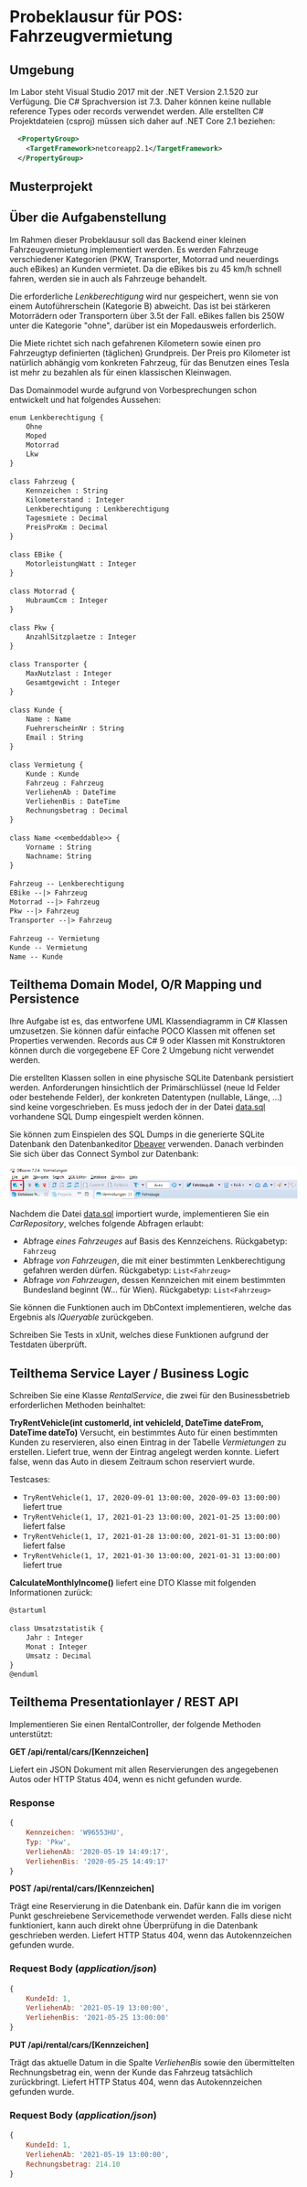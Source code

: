 # Probeklausur für POS: Fahrzeugvermietung

## Umgebung

Im Labor steht Visual Studio 2017 mit der .NET Version 2.1.520 zur Verfügung. Die C# Sprachversion
ist 7.3. Daher können keine nullable reference Types oder records verwendet werden. Alle erstellten
C# Projektdateien (csproj) müssen sich daher auf .NET Core 2.1 beziehen:

```xml
  <PropertyGroup>
    <TargetFramework>netcoreapp2.1</TargetFramework>
  </PropertyGroup>
```

## Musterprojekt


## Über die Aufgabenstellung

Im Rahmen dieser Probeklausur soll das Backend einer kleinen Fahrzeugvermietung implementiert werden.
Es werden Fahrzeuge verschiedener Kategorien (PKW, Transporter, Motorrad und neuerdings auch eBikes)
an Kunden vermietet. Da die eBikes bis zu 45 km/h schnell fahren, werden sie in auch als Fahrzeuge behandelt.

Die erforderliche *Lenkberechtigung* wird nur gespeichert, wenn sie von einem Autoführerschein
(Kategorie B) abweicht. Das ist bei stärkeren Motorrädern oder Transportern über 3.5t der Fall.
eBikes fallen bis 250W unter die Kategorie "ohne", darüber ist ein Mopedausweis erforderlich.

Die Miete richtet sich nach gefahrenen Kilometern sowie einen pro Fahrzeugtyp
definierten (täglichen) Grundpreis. Der Preis pro Kilometer ist natürlich abhängig vom konkreten Fahrzeug, für
das Benutzen eines Tesla ist mehr zu bezahlen als für einen klassischen Kleinwagen.

Das Domainmodel wurde aufgrund von Vorbesprechungen schon entwickelt und hat folgendes Aussehen:

```plantuml
enum Lenkberechtigung {
    Ohne
    Moped
    Motorrad
    Lkw
}

class Fahrzeug {
    Kennzeichen : String
    Kilometerstand : Integer
    Lenkberechtigung : Lenkberechtigung
    Tagesmiete : Decimal
    PreisProKm : Decimal
}

class EBike {
    MotorleistungWatt : Integer
}

class Motorrad {
    HubraumCcm : Integer
}

class Pkw {
    AnzahlSitzplaetze : Integer
}

class Transporter {
    MaxNutzlast : Integer
    Gesamtgewicht : Integer
}

class Kunde {
    Name : Name
    FuehrerscheinNr : String
    Email : String
}

class Vermietung {
    Kunde : Kunde
    Fahrzeug : Fahrzeug
    VerliehenAb : DateTime
    VerliehenBis : DateTime
    Rechnungsbetrag : Decimal
}

class Name <<embeddable>> {
    Vorname : String
    Nachname: String
}

Fahrzeug -- Lenkberechtigung
EBike --|> Fahrzeug
Motorrad --|> Fahrzeug
Pkw --|> Fahrzeug
Transporter --|> Fahrzeug

Fahrzeug -- Vermietung
Kunde -- Vermietung
Name -- Kunde
```


## Teilthema Domain Model, O/R Mapping und Persistence

Ihre Aufgabe ist es, das entworfene UML Klassendiagramm in C# Klassen umzusetzen. Sie können
dafür einfache POCO Klassen mit offenen set Properties verwenden. Records aus C# 9 oder Klassen
mit Konstruktoren können durch die vorgegebene EF Core 2 Umgebung nicht verwendet werden.

Die erstellten Klassen sollen in eine physische SQLite Datenbank persistiert werden. Anforderungen
hinsichtlich der Primärschlüssel (neue Id Felder oder bestehende Felder), der konkreten Datentypen
(nullable, Länge, ...) sind keine vorgeschrieben. Es muss jedoch der in der Datei [data.sql](data.sql)
vorhandene SQL Dump eingespielt werden können.

Sie können zum Einspielen des SQL Dumps in die generierte SQLite Datenbank
den Datenbankeditor [Dbeaver](https://dbeaver.io/download/) verwenden.
Danach verbinden Sie sich über das Connect Symbol zur Datenbank:

![](dbeaver.png)

Nachdem die Datei [data.sql](data.sql) importiert wurde, implementieren Sie ein *CarRepository*,
welches folgende Abfragen erlaubt:
- Abfrage *eines Fahrzeuges* auf Basis des Kennzeichens. Rückgabetyp: `Fahrzeug`
- Abfrage *von Fahrzeugen*, die mit einer bestimmten Lenkberechtigung gefahren werden dürfen. Rückgabetyp: `List<Fahrzeug>`
- Abfrage *von Fahrzeugen*, dessen Kennzeichen mit einem bestimmten Bundesland beginnt (W... für Wien). Rückgabetyp: `List<Fahrzeug>`

Sie können die Funktionen auch im DbContext implementieren, welche das Ergebnis als
*IQueryable* zurückgeben.

Schreiben Sie Tests in xUnit, welches diese Funktionen aufgrund der Testdaten überprüft.

## Teilthema Service Layer / Business Logic

Schreiben Sie eine Klasse *RentalService*, die zwei für den Businessbetrieb erforderlichen Methoden
beinhaltet:

**TryRentVehicle(int customerId, int vehicleId, DateTime dateFrom, DateTime dateTo)** Versucht,
ein bestimmtes Auto für einen bestimmten Kunden zu reservieren, also einen Eintrag in der Tabelle
*Vermietungen* zu erstellen. Liefert true, wenn der Eintrag angelegt werden konnte. Liefert false,
wenn das Auto in diesem Zeitraum schon reserviert wurde.

Testcases:

- `TryRentVehicle(1, 17, 2020-09-01 13:00:00, 2020-09-03 13:00:00)` liefert true
- `TryRentVehicle(1, 17, 2021-01-23 13:00:00, 2021-01-25 13:00:00)` liefert false
- `TryRentVehicle(1, 17, 2021-01-28 13:00:00, 2021-01-31 13:00:00)` liefert false
- `TryRentVehicle(1, 17, 2021-01-30 13:00:00, 2021-01-31 13:00:00)` liefert true

**CalculateMonthlyIncome()** liefert eine DTO Klasse mit folgenden Informationen zurück:

```plantuml
@startuml

class Umsatzstatistik {
    Jahr : Integer
    Monat : Integer
    Umsatz : Decimal
}
@enduml
```

## Teilthema Presentationlayer / REST API

Implementieren Sie einen RentalController, der folgende Methoden
unterstützt:

**GET /api/rental/cars/[Kennzeichen]**

Liefert ein JSON Dokument mit allen Reservierungen des angegebenen Autos
oder HTTP Status 404, wenn es nicht gefunden wurde.

### Response
```javascript
{
    Kennzeichen: 'W96553HU',
    Typ: 'Pkw',
    VerliehenAb: '2020-05-19 14:49:17',
    VerliehenBis: '2020-05-25 14:49:17'
}
```

**POST /api/rental/cars/[Kennzeichen]**

Trägt eine Reservierung in die Datenbank ein. Dafür kann die im vorigen
Punkt geschreiebene Servicemethode verwendet werden. Falls diese nicht
funktioniert, kann auch direkt ohne Überprüfung in die Datenbank geschrieben
werden. Liefert HTTP Status 404, wenn das Autokennzeichen gefunden wurde.

### Request Body (*application/json*)

```javascript
{
    KundeId: 1,
    VerliehenAb: '2021-05-19 13:00:00',
    VerliehenBis: '2021-05-25 13:00:00'    
}
```


**PUT /api/rental/cars/[Kennzeichen]**

Trägt das aktuelle Datum in die Spalte *VerliehenBis* sowie den
übermittelten Rechnungsbetrag ein, wenn der Kunde das Fahrzeug
tatsächlich zurückbringt. Liefert HTTP Status 404, wenn das
Autokennzeichen gefunden wurde.

### Request Body (*application/json*)

```javascript
{
    KundeId: 1,
    VerliehenAb: '2021-05-19 13:00:00',
    Rechnungsbetrag: 214.10
}
```

